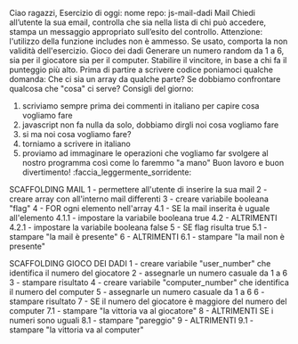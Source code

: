 Ciao ragazzi,
Esercizio di oggi:
nome repo: js-mail-dadi
Mail
Chiedi all’utente la sua email,
controlla che sia nella lista di chi può accedere,
stampa un messaggio appropriato sull’esito del controllo.
Attenzione: l'utilizzo della funzione includes non è ammesso. Se usato, comporta la non validità dell'esercizio.
Gioco dei dadi
Generare un numero random da 1 a 6, sia per il giocatore sia per il computer.
Stabilire il vincitore, in base a chi fa il punteggio più alto.
Prima di partire a scrivere codice poniamoci qualche domanda:
Che ci sia un array da qualche parte?
Se dobbiamo confrontare qualcosa che "cosa" ci serve?
Consigli del giorno:
1. scriviamo sempre prima dei commenti in italiano per capire cosa vogliamo fare
2. javascript non fa nulla da solo, dobbiamo dirgli noi cosa vogliamo fare
3. si ma noi cosa vogliamo fare?
4. torniamo a scrivere in italiano
5. proviamo ad immaginare le operazioni che vogliamo far svolgere al nostro programma così come lo faremmo "a mano"
Buon lavoro e buon divertimento! :faccia_leggermente_sorridente:

SCAFFOLDING   MAIL
1 - permettere all'utente di inserire la sua mail
2 - creare array con all'interno mail differenti
3 - creare variabile booleana "flag"
4 - FOR ogni elemento nell'array
    4.1 - SE la mail inserita è uguale all'elemento
    4.1.1 - impostare la variabile booleana true
    4.2 - ALTRIMENTI 
    4.2.1 - impostare la variabile booleana false
5 - SE flag risulta true
    5.1 - stampare "la mail è presente"
6 - ALTRIMENTI 
    6.1 - stampare "la mail non è presente"

SCAFFOLDING GIOCO DEI DADI
1 - creare variabile "user_number" che identifica il numero del giocatore
2 - assegnarle un numero casuale da 1 a 6
3 - stampare risultato
4 - creare variabile "computer_number" che identifica il numero del computer
5 - assegnarle un numero casuale da 1 a 6
6 - stampare risultato
7 - SE il numero del giocatore è maggiore del numero del computer
    7.1 - stampare "la vittoria va al giocatore"
8 - ALTRIMENTI SE i numeri sono uguali 
    8.1 - stampare "pareggio"
9 - ALTRIMENTI 
    9.1 - stampare "la vittoria va al computer"